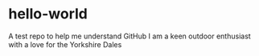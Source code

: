 # hello-world
A test repo to help me understand GitHub
I am a keen outdoor enthusiast with a love for the Yorkshire Dales
